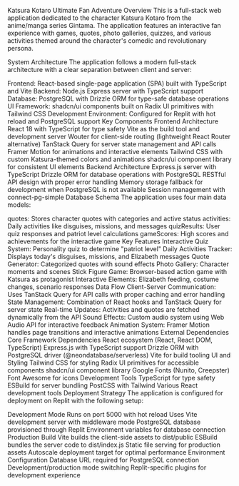Katsura Kotaro Ultimate Fan Adventure
Overview
This is a full-stack web application dedicated to the character Katsura Kotaro from the anime/manga series Gintama. The application features an interactive fan experience with games, quotes, photo galleries, quizzes, and various activities themed around the character's comedic and revolutionary persona.

System Architecture
The application follows a modern full-stack architecture with a clear separation between client and server:

Frontend: React-based single-page application (SPA) built with TypeScript and Vite
Backend: Node.js Express server with TypeScript support
Database: PostgreSQL with Drizzle ORM for type-safe database operations
UI Framework: shadcn/ui components built on Radix UI primitives with Tailwind CSS
Development Environment: Configured for Replit with hot reload and PostgreSQL support
Key Components
Frontend Architecture
React 18 with TypeScript for type safety
Vite as the build tool and development server
Wouter for client-side routing (lightweight React Router alternative)
TanStack Query for server state management and API calls
Framer Motion for animations and interactive elements
Tailwind CSS with custom Katsura-themed colors and animations
shadcn/ui component library for consistent UI elements
Backend Architecture
Express.js server with TypeScript
Drizzle ORM for database operations with PostgreSQL
RESTful API design with proper error handling
Memory storage fallback for development when PostgreSQL is not available
Session management with connect-pg-simple
Database Schema
The application uses four main data models:

quotes: Stores character quotes with categories and active status
activities: Daily activities like disguises, missions, and messages
quizResults: User quiz responses and patriot level calculations
gameScores: High scores and achievements for the interactive game
Key Features
Interactive Quiz System: Personality quiz to determine "patriot level"
Daily Activities Tracker: Displays today's disguises, missions, and Elizabeth messages
Quote Generator: Categorized quotes with sound effects
Photo Gallery: Character moments and scenes
Stick Figure Game: Browser-based action game with Katsura as protagonist
Interactive Elements: Elizabeth feeding, costume changes, scenario responses
Data Flow
Client-Server Communication: Uses TanStack Query for API calls with proper caching and error handling
State Management: Combination of React hooks and TanStack Query for server state
Real-time Updates: Activities and quotes are fetched dynamically from the API
Sound Effects: Custom audio system using Web Audio API for interactive feedback
Animation System: Framer Motion handles page transitions and interactive animations
External Dependencies
Core Framework Dependencies
React ecosystem (React, React DOM, TypeScript)
Express.js with TypeScript support
Drizzle ORM with PostgreSQL driver (@neondatabase/serverless)
Vite for build tooling
UI and Styling
Tailwind CSS for styling
Radix UI primitives for accessible components
shadcn/ui component library
Google Fonts (Nunito, Creepster)
Font Awesome for icons
Development Tools
TypeScript for type safety
ESBuild for server bundling
PostCSS with Tailwind
Various React development tools
Deployment Strategy
The application is configured for deployment on Replit with the following setup:

Development Mode
Runs on port 5000 with hot reload
Uses Vite development server with middleware mode
PostgreSQL database provisioned through Replit
Environment variables for database connection
Production Build
Vite builds the client-side assets to dist/public
ESBuild bundles the server code to dist/index.js
Static file serving for production assets
Autoscale deployment target for optimal performance
Environment Configuration
Database URL required for PostgreSQL connection
Development/production mode switching
Replit-specific plugins for development experience
